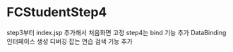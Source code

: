 # FCStudentStep4

step3부터 index.jsp 추가해서 처음화면 고정
step4는 bind 기능 추가
DataBinding 인터페이스 생성
디버깅 잡는 연습
검색 기능 추가
